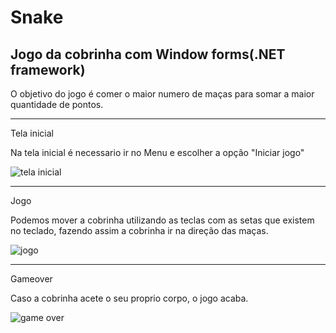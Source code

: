 # Snake
Jogo da cobrinha com Window forms(.NET framework)
---

O objetivo do jogo é comer o maior numero de maças para somar a maior quantidade de pontos.

---

Tela inicial

Na tela inicial é necessario ir no Menu e escolher a opção "Iniciar jogo"

![tela inicial](https://user-images.githubusercontent.com/105120915/221091245-cad126f3-889f-4102-bb44-fb5a9aaf3ecc.png)

---

Jogo

Podemos mover a cobrinha utilizando as teclas com as setas que existem no teclado, fazendo assim a cobrinha ir na direção das maças.

![jogo](https://user-images.githubusercontent.com/105120915/221091542-600e53d3-4a2f-4d52-8b3a-53ab6e719cec.png)

---

Gameover

Caso a cobrinha acete o seu proprio corpo, o jogo acaba.

![game over](https://user-images.githubusercontent.com/105120915/221091638-9be42863-e261-45ae-9754-245f70c082c2.png)



